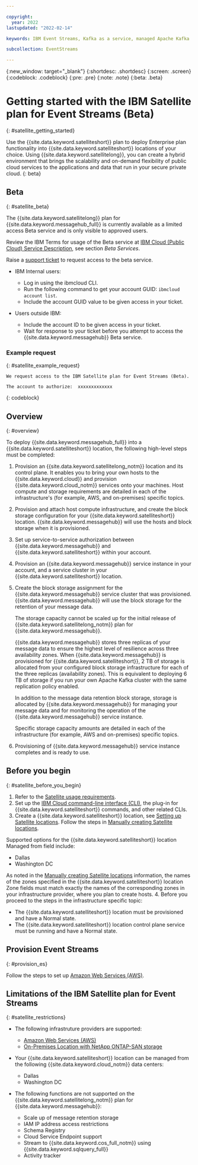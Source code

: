 ```yaml
---

copyright:
  year: 2022
lastupdated: "2022-02-14"

keywords: IBM Event Streams, Kafka as a service, managed Apache Kafka

subcollection: EventStreams

---
```


{:new_window: target="_blank"}
{:shortdesc: .shortdesc}
{:screen: .screen}
{:codeblock: .codeblock}
{:pre: .pre}
{:note: .note}
{:beta: .beta}


# Getting started with the IBM Satellite plan for Event Streams (Beta)
{: #satellite_getting_started}

Use the {{site.data.keyword.satelliteshort}} plan to deploy Enterprise plan functionality into {{site.data.keyword.satelliteshort}} locations of your choice. Using {{site.data.keyword.satellitelong}}, you can create a hybrid environment that brings the scalability and on-demand flexibility of public cloud services to the applications and data that run in your secure private cloud.
{: beta}

## Beta
{: #satellite_beta}

The {{site.data.keyword.satellitelong}} plan for {{site.data.keyword.messagehub_full}} is currently available as a limited access Beta service and is only visible to approved users.

Review the IBM Terms for usage of the Beta service at [IBM Cloud (Public Cloud) Service Description](https://www.ibm.com/support/customer/csol/terms?id=i126-6605&lc=en#detail-document), see section *Beta Services*.

Raise a [support ticket](/docs/get-support?topic=get-support-open-case&interface=ui#creating-support-case) to request access to the beta service.

- IBM Internal users:
  - Log in using the ibmcloud CLI.
  - Run the following command to get your account GUID: `ibmcloud account list`.
  - Include the account GUID value to be given access in your ticket.
  
- Users outside IBM:
  - Include the account ID to be given access in your ticket.
  - Wait for response to your ticket before you attempt to access the {{site.data.keyword.messagehub}} Beta service.

### Example request
{: #satellite_example_request}

```
We request access to the IBM Satellite plan for Event Streams (Beta).

The account to authorize:  xxxxxxxxxxxxx
```
{: codeblock}

## Overview
{: #overview}

To deploy {{site.data.keyword.messagehub_full}} into a {{site.data.keyword.satelliteshort}} location, the following high-level steps must be completed:

1. Provision an {{site.data.keyword.satellitelong_notm}} location and its control plane. It enables you to bring your own hosts to the {{site.data.keyword.cloud}} and provision {{site.data.keyword.cloud_notm}} services onto your machines. Host compute and storage requirements are detailed in each of the infrastructure's (for example, AWS, and on-premises) specific topics.

2. Provision and attach host compute infrastructure, and create the block storage configuration for your {{site.data.keyword.satelliteshort}} location. {{site.data.keyword.messagehub}} will use the hosts and block storage when it is provisioned.

3. Set up service-to-service authorization between {{site.data.keyword.messagehub}} and {{site.data.keyword.satelliteshort}} within your account.

4. Provision an {{site.data.keyword.messagehub}} service instance in your account, and a service cluster in your {{site.data.keyword.satelliteshort}} location.

5. Create the block storage assignment for the {{site.data.keyword.messagehub}} service cluster that was provisioned. 
{{site.data.keyword.messagehub}} will use the block storage for the retention of your message data.

    The storage capacity cannot be scaled up for the initial release of {{site.data.keyword.satellitelong_notm}} plan for {{site.data.keyword.messagehub}}.

    {{site.data.keyword.messagehub}} stores three replicas of your message data to ensure the highest level of resilience across three availability zones. When {{site.data.keyword.messagehub}} is provisioned for {{site.data.keyword.satelliteshort}}, 2 TB of storage is allocated from your configured block storage infrastructure for each of the three replicas (availability zones). This is equivalent to deploying 6 TB of storage if you run your own Apache Kafka cluster with the same replication policy enabled.

    In addition to the message data retention block storage, storage is allocated by {{site.data.keyword.messagehub}} for managing your message data and for monitoring the operation of the {{site.data.keyword.messagehub}} service instance.

    Specific storage capacity amounts are detailed in each of the infrastructure (for example, AWS and on-premises) specific topics.

6. Provisioning of {{site.data.keyword.messagehub}} service instance completes and is ready to use.

## Before you begin
{: #satellite_before_you_begin}

1. Refer to the [Satellite usage requirements](https://cloud.ibm.com/docs/satellite?topic=satellite-requirements).
2. Set up the [IBM Cloud command-line interface (CLI)](https://cloud.ibm.com/docs/satellite?topic=satellite-setup-cli), the plug-in for {{site.data.keyword.satelliteshort}} commands, and other related CLIs.
3. Create a {{site.data.keyword.satelliteshort}} location, see [Setting up Satellite locations](/docs/satellite?topic=satellite-locations). Follow the steps in [Manually creating Satellite locations](/docs/satellite?topic=satellite-locations#location-create-manual).

  Supported options for the {{site.data.keyword.satelliteshort}} location Managed from field include:
  
  - Dallas
  - Washington DC
    
  As noted in the [Manually creating Satellite locations](/docs/satellite?topic=satellite-locations#location-create-manual) information, the names of the zones specified in the {{site.data.keyword.satelliteshort}} location Zone fields must match exactly the names of the corresponding zones in your infrastructure provider, where you plan to create hosts.
4. Before you proceed to the steps in the infrastructure specific topic:

  - The {{site.data.keyword.satelliteshort}} location must be provisioned and have a Normal state.
  - The {{site.data.keyword.satelliteshort}} location control plane service must be running and have a Normal state.


## Provision Event Streams
{: #provision_es}

Follow the steps to set up [Amazon Web Services (AWS)](/docs/EventStreams?topic=EventStreams-setting-up-amazon-web-services-location).

## Limitations of the IBM Satellite plan for Event Streams
{: #satellite_restrictions}

- The following infrastruture providers are supported:
  - [Amazon Web Services (AWS)](/docs/EventStreams?topic=EventStreams-setting-up-amazon-web-services-location)
  - [On-Premises Location with NetApp ONTAP-SAN storage](/docs/EventStreams?topic=EventStreams-setting-up-on-premises-web-services-location-with-netapp-ontap-san-(21.04)-storage)

- Your {{site.data.keyword.satelliteshort}} location can be managed from the following {{site.data.keyword.cloud_notm}} data centers:

  - Dallas
  - Washington DC

- The following functions are not supported on the {{site.data.keyword.satellitelong_notm}} plan for {{site.data.keyword.messagehub}}:

  - Scale up of message retention storage
  - IAM IP address access restrictions
  - Schema Registry
  - Cloud Service Endpoint support
  - Stream to {{site.data.keyword.cos_full_notm}} using {{site.data.keyword.sqlquery_full}}
  - Activity tracker
